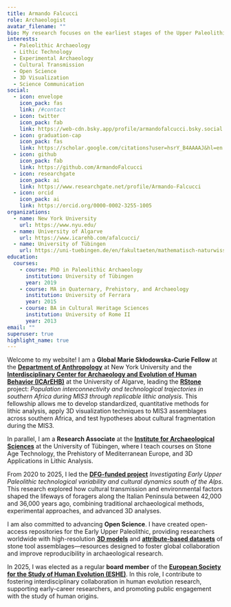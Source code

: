 ```yaml
---
title: Armando Falcucci
role: Archaeologist
avatar_filename: ""
bio: My research focuses on the earliest stages of the Upper Paleolithic across Europe and the Levant. I am currently investigating several Aurignacian and Ahmarian sites to understand the intricate relationships between archaeological patterns, cultural transmission, demic spread, and technological convergence.
interests:
  - Paleolithic Archaeology
  - Lithic Technology
  - Experimental Archaeology
  - Cultural Transmission
  - Open Science
  - 3D Visualization
  - Science Communication
social:
  - icon: envelope
    icon_pack: fas
    link: /#contact
  - icon: twitter
    icon_pack: fab
    link: https://web-cdn.bsky.app/profile/armandofalcucci.bsky.social
  - icon: graduation-cap
    icon_pack: fas
    link: https://scholar.google.com/citations?user=hsrY_B4AAAAJ&hl=en
  - icon: github
    icon_pack: fab
    link: https://github.com/ArmandoFalcucci
  - icon: researchgate
    icon_pack: ai
    link: https://www.researchgate.net/profile/Armando-Falcucci
  - icon: orcid
    icon_pack: ai
    link: https://orcid.org/0000-0002-3255-1005
organizations:
  - name: New York University
    url: https://www.nyu.edu/
  - name: University of Algarve
    url: https://www.icarehb.com/afalcucci/
  - name: University of Tübingen
    url: https://uni-tuebingen.de/en/fakultaeten/mathematisch-naturwissenschaftliche-fakultaet/fachbereiche/geowissenschaften/arbeitsgruppen/urgeschichte-naturwissenschaftliche-archaeologie/ina/aeltere-urgeschichte-quartaeroekologie/mitarbeiter/associated-members/dr-armando-falcucci/
education:
  courses:
    - course: PhD in Paleolithic Archaeology
      institution: University of Tübingen
      year: 2019
    - course: MA in Quaternary, Prehistory, and Archaeology
      institution: University of Ferrara
      year: 2015
    - course: BA in Cultural Heritage Sciences
      institution: University of Rome II
      year: 2013
email: ""
superuser: true
highlight_name: true
---
```


Welcome to my website! I am a **Global Marie Skłodowska‑Curie Fellow** at the [**Department of Anthropology**](https://as.nyu.edu/departments/anthropology.html) at New York University and the [**Interdisciplinary Center for Archaeology and Evolution of Human Behavior (ICArEHB)**](https://www.icarehb.com/) at the University of Algarve, leading the [**RStone**](https://cordis.europa.eu/project/id/101152531) project: *Population interconnectivity and technological trajectories in southern Africa during MIS3 through replicable lithic analysis*. This fellowship allows me to develop standardized, quantitative methods for lithic analysis, apply 3D visualization techniques to MIS3 assemblages across southern Africa, and test hypotheses about cultural fragmentation during the MIS3.

In parallel, I am a **Research Associate** at the [**Institute for Archaeological Sciences**](https://uni-tuebingen.de/en/faculties/faculty-of-science/departments/geosciences/work-groups/prehistory-and-archaeological-sciences/ina/) at the University of Tübingen, where I teach courses on Stone Age Technology, the Prehistory of Mediterranean Europe, and 3D Applications in Lithic Analysis.

From 2020 to 2025, I led the [**DFG-funded project**](https://gepris.dfg.de/gepris/projekt/431809858?language=en) *Investigating Early Upper Paleolithic technological variability and cultural dynamics south of the Alps*. This research explored how cultural transmission and environmental factors shaped the lifeways of foragers along the Italian Peninsula between 42,000 and 36,000 years ago, combining traditional archaeological methods, experimental approaches, and advanced 3D analyses.

I am also committed to advancing **Open Science**. I have created open-access repositories for the Early Upper Paleolithic, providing researchers worldwide with high-resolution [**3D models**](https://www.armandofalcucci.com/project/open_aurignacian/) and [**attribute-based datasets**](https://www.armandofalcucci.com/datasets/) of stone tool assemblages—resources designed to foster global collaboration and improve reproducibility in archaeological research.

In 2025, I was elected as a regular **board member** of the [**European Society for the Study of Human Evolution (ESHE)**](https://www.eshe.eu/aboutus/). In this role, I contribute to fostering interdisciplinary collaboration in human evolution research, supporting early-career researchers, and promoting public engagement with the study of human origins.
